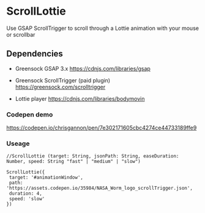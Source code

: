 # ScrollLottie
Use GSAP ScrollTrigger to scroll through a Lottie animation with your mouse or scrollbar

## Dependencies
- Greensock GSAP 3.x
https://cdnjs.com/libraries/gsap

- Greensock ScrollTrigger (paid plugin)
https://greensock.com/scrolltrigger

- Lottie player
https://cdnjs.com/libraries/bodymovin


### Codepen demo
https://codepen.io/chrisgannon/pen/7e302171605cbc4274ce44733189ffe9 

### Useage
    //ScrollLottie (target: String, jsonPath: String, easeDuration: Number, speed: String "fast" | "medium" | "slow")

    ScrollLottie({
     target: '#animationWindow',
     path: 'https://assets.codepen.io/35984/NASA_Worm_logo_scrollTrigger.json', 
     duration: 4, 
     speed: 'slow'
    })

